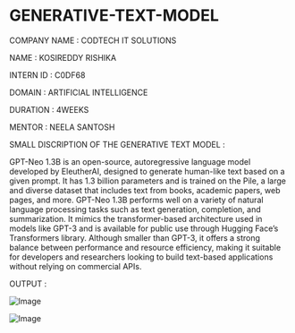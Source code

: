# GENERATIVE-TEXT-MODEL

COMPANY NAME : CODTECH IT SOLUTIONS

NAME : KOSIREDDY RISHIKA

INTERN ID : C0DF68

DOMAIN : ARTIFICIAL INTELLIGENCE

DURATION : 4WEEKS

MENTOR : NEELA SANTOSH

SMALL DISCRIPTION OF THE GENERATIVE TEXT MODEL :

GPT-Neo 1.3B is an open-source, autoregressive language model developed by EleutherAI, designed to generate human-like text based on a given prompt. It has 1.3 billion parameters and is trained on the Pile, a large and diverse dataset that includes text from books, academic papers, web pages, and more. GPT-Neo 1.3B performs well on a variety of natural language processing tasks such as text generation, completion, and summarization. It mimics the transformer-based architecture used in models like GPT-3 and is available for public use through Hugging Face’s Transformers library. Although smaller than GPT-3, it offers a strong balance between performance and resource efficiency, making it suitable for developers and researchers looking to build text-based applications without relying on commercial APIs.

OUTPUT :

![Image](https://github.com/user-attachments/assets/eed7df55-1541-4346-be07-bcbc1303fefb)

![Image](https://github.com/user-attachments/assets/09bb2e35-f36d-4fbe-82c9-7cc2ff10234f)

